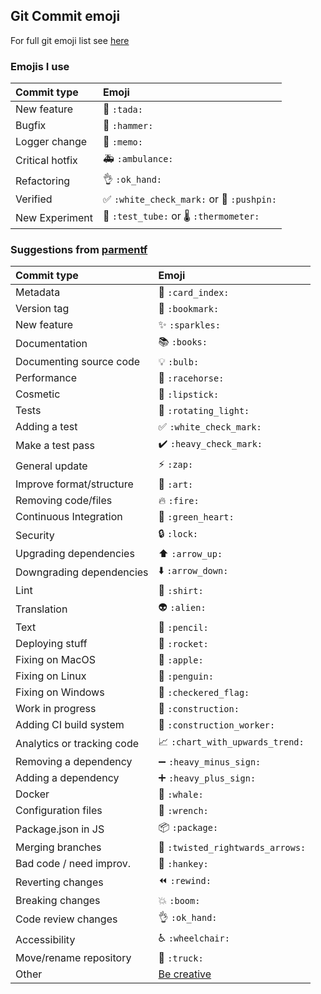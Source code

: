 ## Git Commit emoji



For full git emoji list see [here](https://gist.github.com/rxaviers/7360908)

### Emojis I use

|   Commit type              | Emoji                                         |
|:---------------------------|:----------------------------------------------|
| New feature                | :tada: `:tada:`                               |
| Bugfix                     | :hammer: `:hammer:`                           |
| Logger change              | :memo: `:memo:`                               |
| Critical hotfix            | :ambulance: `:ambulance:`                     |
| Refactoring                | :ok_hand: `:ok_hand:`                         |
| Verified                   | :white_check_mark: `:white_check_mark:` or :pushpin: `:pushpin:`     |
| New Experiment             | :test_tube:  `:test_tube:`  or  :thermometer: `:thermometer:`

### Suggestions from [parmentf](https://gist.github.com/parmentf/035de27d6ed1dce0b36a)

|   Commit type              | Emoji                                         |
|:---------------------------|:----------------------------------------------|
| Metadata                   | :card_index: `:card_index:`                   |
| Version tag                | :bookmark: `:bookmark:`                       |
| New feature                | :sparkles: `:sparkles:`                       |
| Documentation              | :books: `:books:`                             |
| Documenting source code    | :bulb: `:bulb:`                               |
| Performance                | :racehorse: `:racehorse:`                     |
| Cosmetic                   | :lipstick: `:lipstick:`                       |
| Tests                      | :rotating_light: `:rotating_light:`           |
| Adding a test              | :white_check_mark: `:white_check_mark:`       |
| Make a test pass           | :heavy_check_mark: `:heavy_check_mark:`       |
| General update             | :zap: `:zap:`                                 |
| Improve format/structure   | :art: `:art:`                                 |
| Removing code/files        | :fire: `:fire:`                               |
| Continuous Integration     | :green_heart: `:green_heart:`                 |
| Security                   | :lock: `:lock:`                               |
| Upgrading dependencies     | :arrow_up: `:arrow_up:`                       |
| Downgrading dependencies   | :arrow_down: `:arrow_down:`                   |
| Lint                       | :shirt: `:shirt:`                             |
| Translation                | :alien: `:alien:`                             |
| Text                       | :pencil: `:pencil:`                           |
| Deploying stuff            | :rocket: `:rocket:`                           |
| Fixing on MacOS            | :apple: `:apple:`                             |
| Fixing on Linux            | :penguin: `:penguin:`                         |
| Fixing on Windows          | :checkered_flag: `:checkered_flag:`           |
| Work in progress           | :construction:  `:construction:`              |
| Adding CI build system     | :construction_worker: `:construction_worker:` |
| Analytics or tracking code | :chart_with_upwards_trend: `:chart_with_upwards_trend:` |
| Removing a dependency      | :heavy_minus_sign: `:heavy_minus_sign:`       |
| Adding a dependency        | :heavy_plus_sign: `:heavy_plus_sign:`         |
| Docker                     | :whale: `:whale:`                             |
| Configuration files        | :wrench: `:wrench:`                           |
| Package.json in JS         | :package: `:package:`                         |
| Merging branches           | :twisted_rightwards_arrows: `:twisted_rightwards_arrows:` |
| Bad code / need improv.    | :hankey: `:hankey:`                           |
| Reverting changes          | :rewind: `:rewind:`                           |
| Breaking changes           | :boom: `:boom:`                               |
| Code review changes        | :ok_hand: `:ok_hand:`                         |
| Accessibility              | :wheelchair: `:wheelchair:`                   |
| Move/rename repository     | :truck: `:truck:`                             |
| Other                      | [Be creative](http://www.emoji-cheat-sheet.com/)  |

